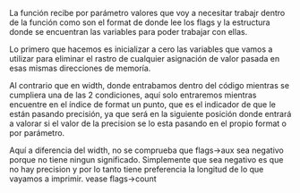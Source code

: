 La función recibe por parámetro valores que voy a necesitar trabajr dentro de la función como son el format de donde lee los flags y la estructura donde se encuentran las variables para poder trabajar con ellas.

Lo primero que hacemos es inicializar a cero las variables que vamos a utilizar para eliminar el rastro de cualquier asignación de valor pasada en esas mismas direcciones de memoría.

Al contrario que en width, donde entrabamos dentro del código mientras se cumpliera una de las 2 condiciones, aquí solo entraremos mientras encuentre en el índice de format un punto, que es el indicador de que le están pasando precisión, ya que será en la siguiente posición donde entrará a valorar si el valor de la precision se lo esta pasando en el propio format o por parámetro.






Aquí a diferencia del width, no se comprueba que flags->aux sea negativo porque no tiene ningun significado. Simplemente que sea negativo es que no hay precision y por lo tanto tiene preferencia la longitud de lo que vayamos a imprimir. vease flags->count

